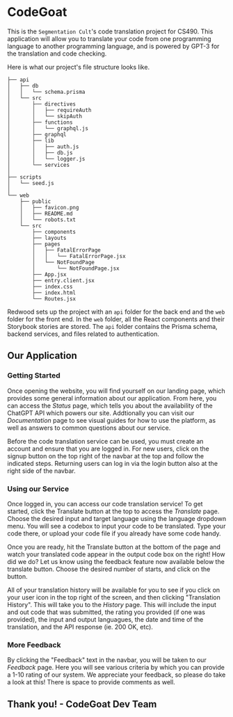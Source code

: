 # CodeGoat

This is the `Segmentation Cult`'s code translation project for CS490. This application will allow you to translate your code from one programming language to another programming language, and is powered by GPT-3 for the translation and code checking.


Here is what our project's file structure looks like.

```
├── api
│   ├── db
│   │   └── schema.prisma
│   └── src
│       ├── directives
│       │   ├── requireAuth
│       │   └── skipAuth
│       ├── functions
│       │   └── graphql.js
│       ├── graphql
│       ├── lib
│       │   ├── auth.js
│       │   ├── db.js
│       │   └── logger.js
│       └── services
│
├── scripts
│   └── seed.js
│
└── web
    ├── public
    │   ├── favicon.png
    │   ├── README.md
    │   └── robots.txt
    └── src
        ├── components
        ├── layouts
        ├── pages
        │   ├── FatalErrorPage
        │   │   └── FatalErrorPage.jsx
        │   └── NotFoundPage
        │       └── NotFoundPage.jsx
        ├── App.jsx
        ├── entry.client.jsx
        ├── index.css
        ├── index.html
        └── Routes.jsx
```

Redwood sets up the project with an `api` folder for the back end and the `web` folder for the front end. In the `web` folder, all the React components and their Storybook stories are stored. The `api` folder contains the Prisma schema, backend services, and files related to authentication.

## Our Application

### Getting Started

Once opening the website, you will find yourself on our landing page, which provides some general information about our application. From here, you can access the _Status_ page, which tells you about the availability of the ChatGPT API which powers our site. Addtionally you can visit our _Documentation_ page to see visual guides for how to use the platform, as well as answers to common questions about our service.

Before the code translation service can be used, you must create an account and ensure that you are logged in. For new users, click on the signup button on the top right of the navbar at the top and follow the indicated steps. Returning users can log in via the login button also at the right side of the navbar.

### Using our Service

Once logged in, you can access our code translation service! To get started, click the Translate button at the top to access the _Translate_ page. Choose the desired input and target language using the language dropdown menu. You will see a codebox to input your code to be translated. Type your code there, or upload your code file if you already have some code handy.

Once you are ready, hit the Translate button at the bottom of the page and watch your translated code appear in the output code box on the right! How did we do? Let us know using the feedback feature now available below the translate button. Choose the desired number of starts, and click on the button.

All of your translation history will be available for you to see if you click on your user icon in the top right of the screen, and then clicking "Translation History". This will take you to the _History_ page. This will include the input and out code that was submitted, the rating you provided (if one was provided), the input and output languagues, the date and time of the translation, and the API response (ie. 200 OK, etc).

### More Feedback

By clicking the "Feedback" text in the navbar, you will be taken to our _Feedback_ page. Here you will see various criteria by which you can provide a 1-10 rating of our system. We appreciate your feedback, so please do take a look at this! There is space to provide comments as well.

## Thank you! - CodeGoat Dev Team
